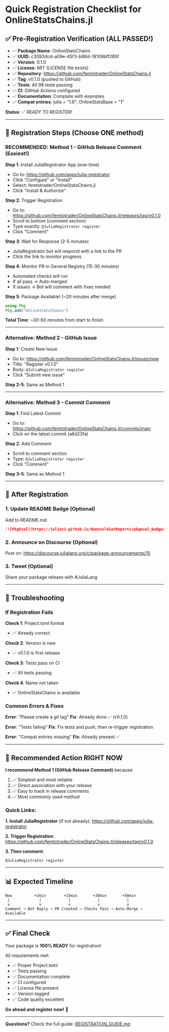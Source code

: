 # Quick Registration Checklist for OnlineStatsChains.jl

## ✅ Pre-Registration Verification (ALL PASSED!)

- ✅ **Package Name**: OnlineStatsChains
- ✅ **UUID**: c3092dcd-a09e-45f3-b86d-18109bff285f
- ✅ **Version**: 0.1.0
- ✅ **License**: MIT (LICENSE file exists)
- ✅ **Repository**: https://github.com/femtotrader/OnlineStatsChains.jl
- ✅ **Tag**: v0.1.0 (pushed to GitHub)
- ✅ **Tests**: All 98 tests passing
- ✅ **CI**: GitHub Actions configured
- ✅ **Documentation**: Complete with examples
- ✅ **Compat entries**: julia = "1.6", OnlineStatsBase = "1"

**Status**: ✅ READY TO REGISTER!

---

## 🚀 Registration Steps (Choose ONE method)

### RECOMMENDED: Method 1 - GitHub Release Comment (Easiest!)

**Step 1**: Install JuliaRegistrator App (one-time)
- Go to: https://github.com/apps/julia-registrator
- Click "Configure" or "Install"
- Select: femtotrader/OnlineStatsChains.jl
- Click "Install & Authorize"

**Step 2**: Trigger Registration
- Go to: https://github.com/femtotrader/OnlineStatsChains.jl/releases/tag/v0.1.0
- Scroll to bottom (comment section)
- Type exactly: `@JuliaRegistrator register`
- Click "Comment"

**Step 3**: Wait for Response (2-5 minutes)
- JuliaRegistrator bot will respond with a link to the PR
- Click the link to monitor progress

**Step 4**: Monitor PR in General Registry (15-30 minutes)
- Automated checks will run
- If all pass → Auto-merged
- If issues → Bot will comment with fixes needed

**Step 5**: Package Available! (~20 minutes after merge)
```julia
using Pkg
Pkg.add("OnlineStatsChains")
```

**Total Time**: ~30-60 minutes from start to finish

---

### Alternative: Method 2 - GitHub Issue

**Step 1**: Create New Issue
- Go to: https://github.com/femtotrader/OnlineStatsChains.jl/issues/new
- Title: "Register v0.1.0"
- Body: `@JuliaRegistrator register`
- Click "Submit new issue"

**Step 2-5**: Same as Method 1

---

### Alternative: Method 3 - Commit Comment

**Step 1**: Find Latest Commit
- Go to: https://github.com/femtotrader/OnlineStatsChains.jl/commits/main
- Click on the latest commit (a6d23fa)

**Step 2**: Add Comment
- Scroll to comment section
- Type: `@JuliaRegistrator register`
- Click "Comment"

**Step 3-5**: Same as Method 1

---

## 📝 After Registration

### 1. Update README Badge (Optional)
Add to README.md:
```markdown
[![PkgEval](https://juliaci.github.io/NanosoldierReports/pkgeval_badges/O/OnlineStatsChains.svg)](https://juliaci.github.io/NanosoldierReports/pkgeval_badges/report.html)
```

### 2. Announce on Discourse (Optional)
Post on: https://discourse.julialang.org/c/package-announcements/15

### 3. Tweet (Optional)
Share your package release with #JuliaLang

---

## 🐛 Troubleshooting

### If Registration Fails

**Check 1**: Project.toml format
- ✅ Already correct

**Check 2**: Version is new
- ✅ v0.1.0 is first release

**Check 3**: Tests pass on CI
- ✅ All tests passing

**Check 4**: Name not taken
- ✅ OnlineStatsChains is available

### Common Errors & Fixes

**Error**: "Please create a git tag"
**Fix**: Already done ✅ (v0.1.0)

**Error**: "Tests failing"
**Fix**: Fix tests and push, then re-trigger registration

**Error**: "Compat entries missing"
**Fix**: Already present ✅

---

## 🎯 Recommended Action RIGHT NOW

**I recommend Method 1 (GitHub Release Comment)** because:
1. ✅ Simplest and most reliable
2. ✅ Direct association with your release
3. ✅ Easy to track in release comments
4. ✅ Most commonly used method

### Quick Links:

**1. Install JuliaRegistrator** (if not already):
https://github.com/apps/julia-registrator

**2. Trigger Registration**:
https://github.com/femtotrader/OnlineStatsChains.jl/releases/tag/v0.1.0

**3. Then comment**:
```
@JuliaRegistrator register
```

---

## 📊 Expected Timeline

```
Now          +2min        +15min       +30min       +50min
 |             |            |            |            |
 v             v            v            v            v
Comment → Bot Reply → PR Created → Checks Pass → Auto-Merge → Available
```

---

## ✅ Final Check

Your package is **100% READY** for registration! 

All requirements met:
- ✅ Proper Project.toml
- ✅ Tests passing
- ✅ Documentation complete
- ✅ CI configured
- ✅ License file present
- ✅ Version tagged
- ✅ Code quality excellent

**Go ahead and register now!** 🚀

---

**Questions?** Check the full guide: [REGISTRATION_GUIDE.md](REGISTRATION_GUIDE.md)
